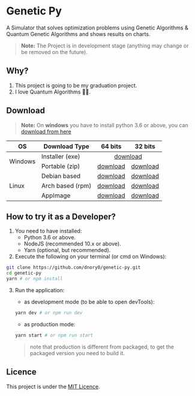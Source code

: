 # Genetic Py

A Simulator that solves optimization problems using Genetic Algorithms & Quantum Genetic Algorithms and shows results on charts.

> **Note:** The Project is in development stage (anything may change or be removed on the future).

## Why?

1. This project is going to be my graduation project.
2. I love Quantum Algorithms 🚀🚀.

## Download

> **Note:** On **windows** you have to install python 3.6 or above, you can <a href="https://www.python.org/downloads/windows/" >download from here</a>

<table>
    <thead>
        <tr>
            <th>OS</th>
            <th>Download Type</th>
            <th>64 bits</th>
            <th>32 bits</th>
        </tr>
    </thead>
    <tbody>
        <tr>
            <td rowspan=2>Windows</td>
            <td>Installer (exe)</td>
            <td colspan=2 align="center"><a href="http://www.mediafire.com/file/74iorakmm5oaux9/GeneticPy.exe/file" download>download</a></td>
        </tr>
        <tr>
            <td>Portable (zip)</td>
            <td><a href="http://www.mediafire.com/file/51jck1gcutt2kei/GeneticPy-x64.zip/file" download>download</a></td>
            <td><a href="http://www.mediafire.com/file/giolt2jqmgt2fdv/GeneticPy-ia32.zip/file" download>download</a></td>
        </tr>
        <tr>
            <td rowspan=3>Linux</td>
            <td>Debian based</td>
            <td><a href="http://www.mediafire.com/file/msce35k28my277y/GeneticPy-amd64.deb/file" download>download</a></td>
            <td><a href="http://www.mediafire.com/file/vr0v5uvmw7w61xh/GeneticPy-i386.deb/file" download>download</a></td>
        </tr>
        <tr>
            <td>Arch based (rpm)</td>
            <td><a href="http://www.mediafire.com/file/ym927vryp8uunkd/GeneticPy-x86_64.rpm/file" download>download</a></td>
            <td><a href="http://www.mediafire.com/file/cfyq9y3k65m1djm/GeneticPy-i686.rpm/file" download>download</a></td>
        </tr>
        <tr>
            <td>AppImage</td>
            <td><a href="http://www.mediafire.com/file/jhu0s3r8u7dxzn2/GeneticPy-x86_64.AppImage/file" download>download</a></td>
            <td><a href="http://www.mediafire.com/file/9mlg3s3i7rfxeh3/GeneticPy-i386.AppImage/file" download>download</a></td>
        </tr>
    </tbody>
</table>

## How to try it as a Developer?

1. You need to have installed:
   - Python 3.6 or above.
   - NodeJS (recommended 10.x or above).
   - Yarn (optional, but recommended).
2. Execute the following on your terminal (or cmd on Windows):

```sh
git clone https://github.com/dnory0/genetic-py.git
cd genetic-py
yarn # or npm install
```

3. Run the application:

   - as development mode (to be able to open devTools):

   ```sh
   yarn dev # or npm run dev
   ```

   - as production mode:

   ```sh
   yarn start # or npm run start
   ```

   > note that production is different from packaged, to get the packaged version you need to build it.

## Licence

This project is under the [MIT Licence](http://www.opensource.org/licenses/MIT).

